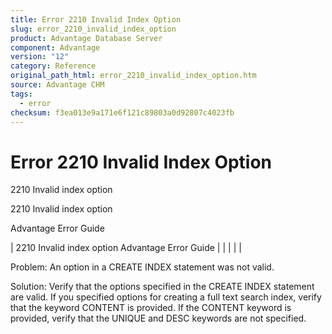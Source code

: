 ```yaml
---
title: Error 2210 Invalid Index Option
slug: error_2210_invalid_index_option
product: Advantage Database Server
component: Advantage
version: "12"
category: Reference
original_path_html: error_2210_invalid_index_option.htm
source: Advantage CHM
tags:
  - error
checksum: f3ea013e9a171e6f121c89803a0d92807c4023fb
---
```


# Error 2210 Invalid Index Option

2210 Invalid index option

2210 Invalid index option

Advantage Error Guide

| 2210 Invalid index option  Advantage Error Guide |  |  |  |  |

Problem: An option in a CREATE INDEX statement was not valid.

Solution: Verify that the options specified in the CREATE INDEX statement are valid. If you specified options for creating a full text search index, verify that the keyword CONTENT is provided. If the CONTENT keyword is provided, verify that the UNIQUE and DESC keywords are not specified.
